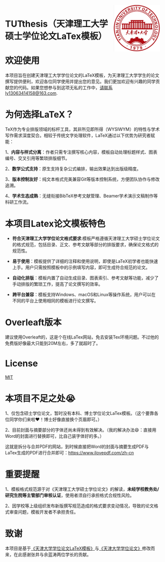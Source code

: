 <img src="TUT_LOGO.jpg" align="right" width="150"/>



# TUTthesis（天津理工大学硕士学位论文LaTex模板）

# 欢迎使用

本项目旨在创建天津理工大学学位论文的LaTeX模板，为天津理工大学学生的论文撰写提供便利，欢迎各位同学使用并提出您的意见。我们更加欢迎有兴趣的同学贡献您的代码。如果您想参与到这项无私的工作中，请联系ly13063414158@163.com.



# 为何选择LaTeX？


TeX作为专业排版领域的标杆工具，其非所见即所得（WYSIWYM）的特性与学术写作需求深度契合。相较于传统文字处理软件，LaTeX通过以下优势为研究者赋能：


1、**内容与样式分离**：作者只需专注撰写核心内容，模板自动处理标题样式、图表编号、交叉引用等繁琐排版细节。


2、**数学公式支持**：原生支持复杂公式编排，输出效果达到出版级精度。


3、**版本控制友好**：纯文本格式完美兼容Git等版本控制系统，方便团队协作与修改追溯。


4、**学术生态成熟**：无缝衔接BibTeX参考文献管理、Beamer学术演示文稿制作等科研工作流。

# 本项目Latex论文模板特色

* **符合天津理工大学学位论文格式要求**:模板严格遵循天津理工大学硕士学位论文的格式规范，包括目录、正文、参考文献等部分的排版要求，确保论文格式的规范性。

* **易于使用**：模板提供了详细的注释和使用说明，即使是LaTeX初学者也能快速上手。用户只需按照模板中的示例填写内容，即可生成符合规范的论文。

* **自动化排版**：模板内置了自动生成目录、图表索引、参考文献等功能，减少了手动排版的繁琐工作，提高了论文撰写的效率。

* **跨平台兼容**：模板支持Windows、macOS和Linux等操作系统，用户可以在不同的平台上使用相同的模板进行论文撰写。


# Overleaft版本


建议使用Overleaft的，这是个在线LaTex网站，免去安装Tex环境问题。不过他的免费版好像最大只能到20M左右，多了就超时了。





# License
[MIT](https://github.com/LuYang-2023/TUTthesis/edit/main/LICENSE)


# 本项目不足之处😭


1、仅包含硕士学位论文，暂时没有本科、博士学位论文LaTex模板。（这个要靠各位同学你们来啦❤️！博士好像直接换个页眉即可。）


2、目前封面与摘要部分的字体还尚未得到有效解决。（我的解决办法😄：直接用Word的封面进行替换即可，比自己装字体好的多。）


这就是拆分与合并PDF的网站，到时候直接把Word的封面与摘要生成PDF与LaTex生成的PDF进行合并即可：https://www.ilovepdf.com/zh-cn



# 重要提醒


1、模板格式规范源于对《天津理工大学硕士学位论文》的解读，**未经学校教务处/研究生院等主管部门审核认证**，使用者须自行承担格式合规性风险。



2、因学校等上级组织发布新版撰写规范造成的格式要求变动情况，导致的论文格式审查问题，模板开发者不承担责任。


# 致谢

本项目是基于[《天津大学学位论文LaTeX模板》](https://code.google.com/archive/p/tjuthesis/)与[《天津大学学位论文》](https://github.com/twtstudio/TJUThesisLatexTemplate)修改而来，在此感谢张井与余蓝涛两位学长的贡献。
